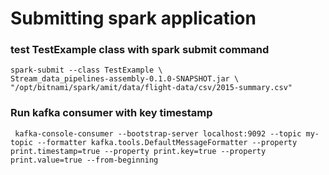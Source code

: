 # Submitting spark application

### test TestExample class with spark submit command
```shell
spark-submit --class TestExample \
Stream_data_pipelines-assembly-0.1.0-SNAPSHOT.jar \
"/opt/bitnami/spark/amit/data/flight-data/csv/2015-summary.csv"
```

### Run kafka consumer with key timestamp
```shell
 kafka-console-consumer --bootstrap-server localhost:9092 --topic my-topic --formatter kafka.tools.DefaultMessageFormatter --property print.timestamp=true --property print.key=true --property print.value=true --from-beginning
```

